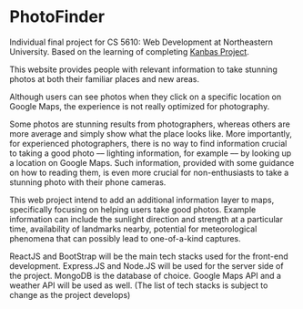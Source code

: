 # PhotoFinder
Individual final project for CS 5610: Web Development at Northeastern University. Based on the learning of completing [Kanbas Project](https://github.com/Jerrybaoyilei/kanbas-react-web-app).

This website provides people with relevant information to take stunning photos at both their familiar places and new areas. 

Although users can see photos when they click on a specific location on Google Maps, the experience is not really optimized for photography. 

Some photos are stunning results from photographers, whereas others are more average and simply show what the place looks like. More importantly, for experienced photographers, there is no way to find information crucial to taking a good photo –– lighting information, for example –– by looking up a location on Google Maps. Such information, provided with some guidance on how to reading them, is even more crucial for non-enthusiasts to take a stunning photo with their phone cameras. 

This web project intend to add an additional information layer to maps, specifically focusing on helping users take good photos. Example information can include the sunlight direction and strength at a particular time, availability of landmarks nearby, potential for meteorological phenomena that can possibly lead to one-of-a-kind captures. 

ReactJS and BootStrap will be the main tech stacks used for the front-end development. Express.JS and Node.JS will be used for the server side of the project. MongoDB is the database of choice. Google Maps API and a weather API will be used as well. (The list of tech stacks is subject to change as the project develops)
